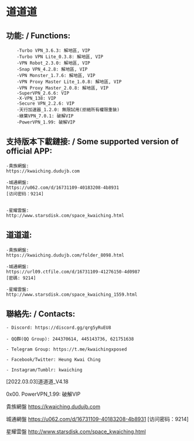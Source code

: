 # 道道道

## 功能: / Functions:

        -Turbo VPN_3.6.3: 解地區, VIP
        -Turbo VPN Lite_0.3.8: 解地區, VIP
        -VPN Robot_2.3.0: 解地區, VIP
        -Snap VPN_4.2.8: 解地區, VIP
        -VPN Monster_1.7.6: 解地區, VIP
        -VPN Proxy Master Lite_1.0.8: 解地區, VIP
        -VPN Proxy Master_2.0.8: 解地區, VIP
        -SuperVPN_2.6.6: VIP
        -X-VPN_138: VIP
        -Secure VPN_2.2.6: VIP
        -天行加速器_1.2.0: 無限試用(拒絕所有權限重裝)
        -綠葉VPN_7.0.1: 破解VIP
        -PowerVPN_1.99: 破解VIP

## 支持版本下載鏈接: / Some supported version of official APP:

	-貴族網盤:
	https://kwaiching.dudujb.com

	-城通網盤:
	https://u062.com/d/16731109-40183208-4b8931
	[访问密码：9214]


	-星耀雲盤:
	http://www.starsdisk.com/space_kwaiching.html

## 道道道:

	-貴族網盤:
	https://kwaiching.dudujb.com/folder_8098.html

	-城通網盤:
	https://url09.ctfile.com/d/16731109-41276150-4d0987
	[密碼: 9214]

	-星耀雲盤:
	http://www.starsdisk.com/space_kwaiching_1559.html

## 聯絡先: / Contacts:

	- Discord: https://discord.gg/qrg5yRuEU8

	- QQ群(QQ Group): 244370614, 445143736, 621751638

	- Telegram Group: https://t.me/kwaichingxposed

	- Facebook/Twitter: Heung Kwai Ching

	- Instagram/Tumblr: kwaiching




[2022.03.03]道道道_V4.18

0x00. PowerVPN_1.99: 破解VIP

貴族網盤
	https://kwaiching.dudujb.com

城通網盤
	https://u062.com/d/16731109-40183208-4b8931
	[访问密码：9214]

星耀雲盤
	http://www.starsdisk.com/space_kwaiching.html


